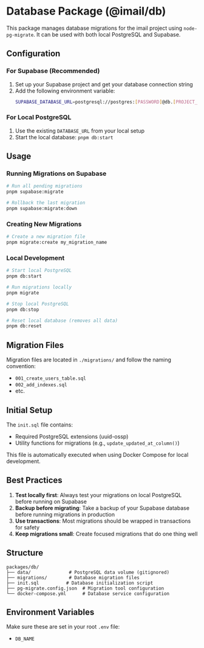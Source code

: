 # Database Package (@imail/db)

This package manages database migrations for the imail project using `node-pg-migrate`. It can be used with both local PostgreSQL and Supabase.

## Configuration

### For Supabase (Recommended)

1. Set up your Supabase project and get your database connection string
2. Add the following environment variable:
   ```bash
   SUPABASE_DATABASE_URL=postgresql://postgres:[PASSWORD]@db.[PROJECT_REF].supabase.co:6543/postgres
   ```

### For Local PostgreSQL

1. Use the existing `DATABASE_URL` from your local setup
2. Start the local database: `pnpm db:start`

## Usage

### Running Migrations on Supabase

```bash
# Run all pending migrations
pnpm supabase:migrate

# Rollback the last migration
pnpm supabase:migrate:down
```

### Creating New Migrations

```bash
# Create a new migration file
pnpm migrate:create my_migration_name
```

### Local Development

```bash
# Start local PostgreSQL
pnpm db:start

# Run migrations locally
pnpm migrate

# Stop local PostgreSQL
pnpm db:stop

# Reset local database (removes all data)
pnpm db:reset
```

## Migration Files

Migration files are located in `./migrations/` and follow the naming convention:

- `001_create_users_table.sql`
- `002_add_indexes.sql`
- etc.

## Initial Setup

The `init.sql` file contains:

- Required PostgreSQL extensions (uuid-ossp)
- Utility functions for migrations (e.g., `update_updated_at_column()`)

This file is automatically executed when using Docker Compose for local development.

## Best Practices

1. **Test locally first**: Always test your migrations on local PostgreSQL before running on Supabase
2. **Backup before migrating**: Take a backup of your Supabase database before running migrations in production
3. **Use transactions**: Most migrations should be wrapped in transactions for safety
4. **Keep migrations small**: Create focused migrations that do one thing well

## Structure

```
packages/db/
├── data/              # PostgreSQL data volume (gitignored)
├── migrations/        # Database migration files
├── init.sql          # Database initialization script
├── pg-migrate.config.json  # Migration tool configuration
└── docker-compose.yml      # Database service configuration
```

## Environment Variables

Make sure these are set in your root `.env` file:

- `DB_NAME`
